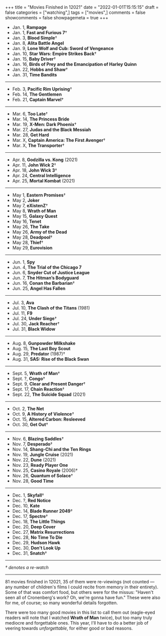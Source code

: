 +++
title = "Movies Finished in 12021"
date = "2022-01-01T15:15:15"
draft = false
categories = ["watching",]
tags = ["movies",]
comments = false
showcomments = false
showpagemeta = true
+++

- Jan. 1, **Rampage**
- Jan. 1, **Fast and Furious 7**†
- Jan. 3, **Blood Simple**†
- Jan. 8, **Alita Battle Angel**
- Jan. 9, **Lone Wolf and Cub: Sword of Vengeance**
- Jan. 10, **Star Wars: Empire Strikes Back**†
- Jan. 15, **Baby Driver**†
- Jan. 16, **Birds of Prey and the Emancipation of Harley Quinn**
- Jan. 22, **Hobbs and Shaw**†
- Jan. 31, **Time Bandits**

-------------------------------------------------------------------------------

- Feb. 3, **Pacific Rim Uprising**†
- Feb. 14, **The Gentlemen**
- Feb. 21, **Captain Marvel**†

-------------------------------------------------------------------------------

- Mar. 6, **Too Late**†
- Mar. 14, **The Princess Bride**
- Mar. 19, **X-Men: Dark Phoenix**†
- Mar. 27, **Judas and the Black Messiah**
- Mar. 28, **Get Hard**
- Mar. X, **Captain America: The First Avenger**†
- Mar. X, **The Transporter**†

-------------------------------------------------------------------------------

- Apr. 8, **Godzilla vs. Kong** (2021)
- Apr. 11, **John Wick 2**†
- Apr. 18, **John Wick 3**†
- Apr. 24, **Central Intelligence**
- Apr. 25, **Mortal Kombat** (2021)

-------------------------------------------------------------------------------

- May 1, **Eastern Promises**†
- May 2, **Joker**
- May 7, **eXistenZ**†
- May 8, **Wrath of Man**
- May 15, **Galaxy Quest**
- May 16, **Tenet**
- May 26, **The Take**
- May 26, **Army of the Dead**
- May 28, **Deadpool**†
- May 28, **Thief**†
- May 29, **Eurovision**

-------------------------------------------------------------------------------

- Jun. 1, **Spy**
- Jun. 4, **The Trial of the Chicago 7**
- Jun. 6, **Snyder Cut of Justice League**
- Jun. 7, **The Hitman’s Bodyguard**
- Jun. 16, **Conan the Barbarian**†
- Jun. 25, **Angel Has Fallen**

-------------------------------------------------------------------------------

- Jul. 3, **Ava**
- Jul. 10, **The Clash of the Titans** (1981)
- Jul. 11, **F9**
- Jul. 24, **Under Siege**†
- Jul. 30, **Jack Reacher**†
- Jul. 31, **Black Widow**

-------------------------------------------------------------------------------

- Aug. 8, **Gunpowder Milkshake**
- Aug. 15, **The Last Boy Scout**
- Aug. 29, **Predator** (1987)†
- Aug. 31, **SAS: Rise of the Black Swan**

-------------------------------------------------------------------------------

- Sept. 5, **Wrath of Man**†
- Sept. ?, **Congo**†
- Sept. 9, **Clear and Present Danger**†
- Sept. 17, **Chain Reaction**†
- Sept. 22, **The Suicide Squad** (2021)

-------------------------------------------------------------------------------

- Oct. 2, **The Net**
- Oct. 9, **A History of Violence**†
- Oct. 15, **Altered Carbon: Resleeved**
- Oct. 30, **Get Out**†

-------------------------------------------------------------------------------

- Nov. 6, **Blazing Saddles**†
- Nov. 7, **Desperado**†
- Nov. 14, **Shang-Chi and the Ten Rings**
- Nov. 19, **Jungle Cruise** (2021)
- Nov. 22, **Dune** (2021)
- Nov. 23, **Ready Player One**
- Nov. 25, **Casino Royale** (2006)†
- Nov. 26, **Quantum of Solace**†
- Nov. 28, **Good Time**

-------------------------------------------------------------------------------

- Dec. 1, **Skyfall**†
- Dec. ?, **Red Notice**
- Dec. 10, **Kate**
- Dec. 14, **Blade Runner 2049**†
- Dec. 17, **Spectre**†
- Dec. 18, **The Little Things**
- Dec. 20, **Deep Cover**
- Dec. 27, **Matrix Resurrections**
- Dec. 28, **No Time To Die**
- Dec. 29, **Hudson Hawk**
- Dec. 30, **Don't Look Up**
- Dec. 31, **Snatch**†

-------------------------------------------------------------------------------

_† denotes a re-watch_

-------------------------------------------------------------------------------

81 movies finished in 12021, 35 of them were re-viewings (not counted &mdash; any number of children's films I could recite from memory in their entirety).
Some of that was comfort food, but others were for the missus:
"Haven't seen all of Cronenberg's work? Oh, we're gonna have fun." These were also for me, of course; so many wonderful details forgotten.

There were too many good movies in this list to call them out (eagle-eyed readers will note that I watched **Wrath of Man** twice),
but too many truly mediocre and forgettable ones. This year, I'll have to do a better job of veering towards _unforgettable_, for
either good or bad reasons.
